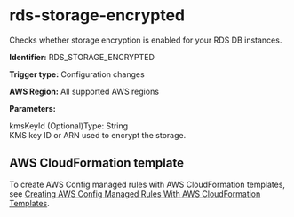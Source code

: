 # rds\-storage\-encrypted<a name="rds-storage-encrypted"></a>

Checks whether storage encryption is enabled for your RDS DB instances\. 

**Identifier:** RDS\_STORAGE\_ENCRYPTED

**Trigger type:** Configuration changes

**AWS Region:** All supported AWS regions

**Parameters:**

kmsKeyId \(Optional\)Type: String  
 KMS key ID or ARN used to encrypt the storage\.

## AWS CloudFormation template<a name="w79aac11c32c17b7d443c15"></a>

To create AWS Config managed rules with AWS CloudFormation templates, see [Creating AWS Config Managed Rules With AWS CloudFormation Templates](aws-config-managed-rules-cloudformation-templates.md)\.